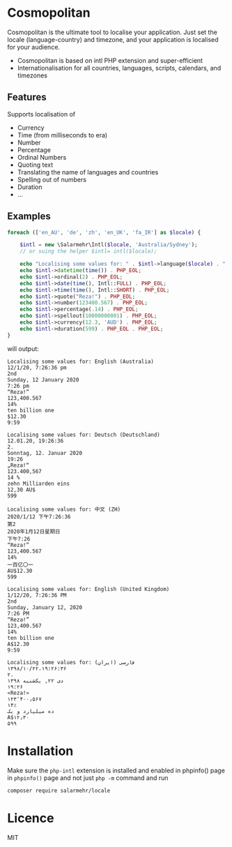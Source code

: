 Cosmopolitan 
============
Cosmopolitan is the ultimate tool to localise your application. Just set the locale (language-country) and timezone, and your
application is localised for your audience.

- Cosmopolitan is based on intl PHP extension and super-efficient
- Internationalisation for all countries, languages, scripts, calendars, and timezones

Features
---------
Supports localisation of

- Currency
- Time (from milliseconds to era)
- Number
- Percentage
- Ordinal Numbers
- Quoting text
- Translating the name of languages and countries
- Spelling out of numbers
- Duration
- ...

Examples
--------
~~~~~php
foreach (['en_AU', 'de', 'zh', 'en_UK', 'fa_IR'] as $locale) {

    $intl = new \Salarmehr\Intl($locale, 'Australia/Sydney');
    // or suing the helper $intl= intl($locale);

    echo "Localising some values for: " . $intl->language($locale) . " (" . $intl->country($locale) . ")" . PHP_EOL;
    echo $intl->datetime(time()) . PHP_EOL;
    echo $intl->ordinal(2) . PHP_EOL;
    echo $intl->date(time(), Intl::FULL) . PHP_EOL;
    echo $intl->time(time(), Intl::SHORT) . PHP_EOL;
    echo $intl->quote("Reza!") . PHP_EOL;
    echo $intl->number(123400.567) . PHP_EOL;
    echo $intl->percentage(.14) . PHP_EOL;
    echo $intl->spellout(10000000001) . PHP_EOL;
    echo $intl->currency(12.3, 'AUD') . PHP_EOL;
    echo $intl->duration(599) . PHP_EOL . PHP_EOL;
}
~~~~~~
will output:
~~~~
Localising some values for: English (Australia)
12/1/20, 7:26:36 pm
2nd
Sunday, 12 January 2020
7:26 pm
“Reza!”
123,400.567
14%
ten billion one
$12.30
9:59

Localising some values for: Deutsch (Deutschland)
12.01.20, 19:26:36
2.
Sonntag, 12. Januar 2020
19:26
„Reza!“
123.400,567
14 %
zehn Milliarden eins
12,30 AU$
599

Localising some values for: 中文 (ZH)
2020/1/12 下午7:26:36
第2
2020年1月12日星期日
下午7:26
“Reza!”
123,400.567
14%
一百亿〇一
AU$12.30
599

Localising some values for: English (United Kingdom)
1/12/20, 7:26:36 PM
2nd
Sunday, January 12, 2020
7:26 PM
“Reza!”
123,400.567
14%
ten billion one
A$12.30
9:59

Localising some values for: فارسی (ایران)
۱۳۹۸/۱۰/۲۲،‏ ۱۹:۲۶:۳۶
۲.
۱۳۹۸ دی ۲۲, یکشنبه
۱۹:۲۶
«Reza!»
۱۲۳٬۴۰۰٫۵۶۷
۱۴٪
ده میلیارد و یک
‎A$۱۲٫۳۰
۵۹۹
~~~~

Installation
============
Make sure the `php-intl` extension is installed and enabled in phpinfo() page in `phpinfo()` page and not just `php -m` command and run
~~~    
composer require salarmehr/locale
~~~ 
Licence
=======
MIT